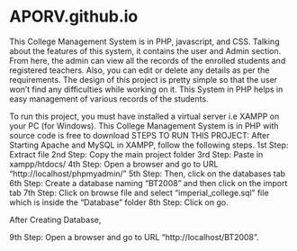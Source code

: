 # APORV.github.io
This College Management System is in PHP, javascript, and CSS. Talking about the features of this system, it contains the user and Admin section. From here, the admin can view all the records of the enrolled students and registered teachers. Also, you can edit or delete any details as per the requirements.
The design of this project is pretty simple so that the user won’t find any difficulties while working on it. This System in PHP helps in easy management of various records of the students.



To run this project, you must have installed a virtual server i.e XAMPP on your PC (for Windows). This College Management System is in PHP with source code is free to download
STEPS TO RUN THIS PROJECT:
After Starting Apache and MySQL in XAMPP, follow the following steps.
1st Step: Extract file
2nd Step: Copy the main project folder
3rd Step: Paste in xampp/htdocs/
4th Step: Open a browser and go to URL “http://localhost/phpmyadmin/”
5th Step: Then, click on the databases tab
6th Step: Create a database naming “BT2008” and then click on the import tab
7th Step: Click on browse file and select “imperial_college.sql” file which is inside the “Database” folder
8th Step: Click on go.

After Creating Database,

9th Step: Open a browser and go to URL “http://localhost/BT2008”. 
